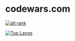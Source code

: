 # codewars.com
[![alt rank](https://www.codewars.com/users/Rosaverde/badges/large)](https://www.codewars.com/users/Rosaverde)

[![Top Langs](https://github-readme-stats.vercel.app/api/top-langs/?username=Rosaverde&langs_count=8&exclude_repo=TOI_Shop_Project_,DB_Uniwersity_Degree_Management_System,UNITY-FoxGame,IMG_Viewer,SDA_Testing_MobileApplications,SDA_TestingSelenium,SDA_TestingBDD,SDA_TestingTDD,University_AlgorithmsAndDataStructures_Project0,University_AlgorithmsAndDataStructures_Project1-2,University_AlgorithmsAndDataStructures_Project3,University_BasicsOfPrograming_EndProject,University_OperatingSystems_Project1,Dices,Xylophone,PetHotel,Portfolio,Purrrfect_Site)](https://github.com/Rosaverde/github-readme-stats)